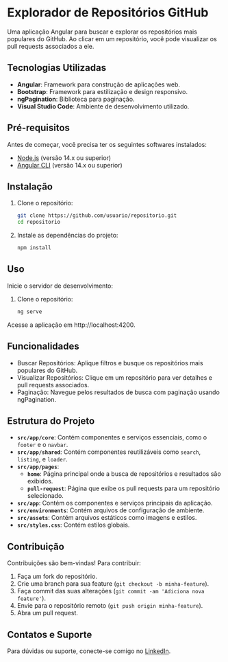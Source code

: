 # Explorador de Repositórios GitHub

Uma aplicação Angular para buscar e explorar os repositórios mais populares do GitHub. Ao clicar em um repositório, você pode visualizar os pull requests associados a ele.

## Tecnologias Utilizadas

- **Angular**: Framework para construção de aplicações web.
- **Bootstrap**: Framework para estilização e design responsivo.
- **ngPagination**: Biblioteca para paginação.
- **Visual Studio Code**: Ambiente de desenvolvimento utilizado.

## Pré-requisitos

Antes de começar, você precisa ter os seguintes softwares instalados:

- [Node.js](https://nodejs.org/) (versão 14.x ou superior)
- [Angular CLI](https://angular.io/cli) (versão 14.x ou superior)

## Instalação

1. Clone o repositório:

   ```bash
   git clone https://github.com/usuario/repositorio.git
   cd repositorio

1. Instale as dependências do projeto:

   ```bash
   npm install

## Uso


Inicie o servidor de desenvolvimento:

1. Clone o repositório:

   ```bash
   ng serve

Acesse a aplicação em http://localhost:4200.

## Funcionalidades

- Buscar Repositórios: Aplique filtros e busque os repositórios mais populares do GitHub.
- Visualizar Repositórios: Clique em um repositório para ver detalhes e pull requests associados.
- Paginação: Navegue pelos resultados de busca com paginação usando ngPagination.
  
## Estrutura do Projeto

- **`src/app/core`**: Contém componentes e serviços essenciais, como o `footer` e o `navbar`.
- **`src/app/shared`**: Contém componentes reutilizáveis como `search`, `listing`, e `loader`.
- **`src/app/pages`**:
  - **`home`**: Página principal onde a busca de repositórios e resultados são exibidos.
  - **`pull-request`**: Página que exibe os pull requests para um repositório selecionado.
- **`src/app`**: Contém os componentes e serviços principais da aplicação.
- **`src/environments`**: Contém arquivos de configuração de ambiente.
- **`src/assets`**: Contém arquivos estáticos como imagens e estilos.
- **`src/styles.css`**: Contém estilos globais.

## Contribuição

Contribuições são bem-vindas! Para contribuir:

1. Faça um fork do repositório.
2. Crie uma branch para sua feature (`git checkout -b minha-feature`).
3. Faça commit das suas alterações (`git commit -am 'Adiciona nova feature'`).
4. Envie para o repositório remoto (`git push origin minha-feature`).
5. Abra um pull request.

## Contatos e Suporte

Para dúvidas ou suporte, conecte-se comigo no [LinkedIn](https://www.linkedin.com/in/amanda-marques-furtado/).

   
